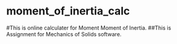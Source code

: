 # moment_of_inertia_calc

#This is online calculater for Moment Moment of Inertia.
##This is Assignment for Mechanics of Solids software.
